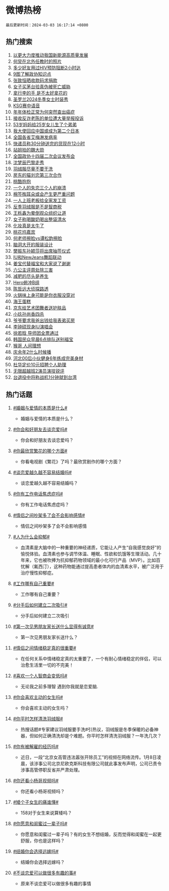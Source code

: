 # 微博热榜

`最后更新时间：2024-03-03 16:17:14 +0800`

## 热门搜索

1. [以更大力度推动我国新能源高质量发展](https://m.weibo.cn/search?containerid=100103type%3D1%26t%3D10%26q%3D%23%E4%BB%A5%E6%9B%B4%E5%A4%A7%E5%8A%9B%E5%BA%A6%E6%8E%A8%E5%8A%A8%E6%88%91%E5%9B%BD%E6%96%B0%E8%83%BD%E6%BA%90%E9%AB%98%E8%B4%A8%E9%87%8F%E5%8F%91%E5%B1%95%23&stream_entry_id=51&isnewpage=1&extparam=seat%3D1%26pos%3D0%26c_type%3D51%26filter_type%3Drealtimehot%26cate%3D10103%26q%3D%2523%25E4%25BB%25A5%25E6%259B%25B4%25E5%25A4%25A7%25E5%258A%259B%25E5%25BA%25A6%25E6%258E%25A8%25E5%258A%25A8%25E6%2588%2591%25E5%259B%25BD%25E6%2596%25B0%25E8%2583%25BD%25E6%25BA%2590%25E9%25AB%2598%25E8%25B4%25A8%25E9%2587%258F%25E5%258F%2591%25E5%25B1%2595%2523%26dgr%3D0%26stream_entry_id%3D51%26display_time%3D1709453833%26pre_seqid%3D1709453833412015654115)
1. [何炅在北外任教时的照片](https://m.weibo.cn/search?containerid=100103type%3D1%26t%3D10%26q%3D%23%E4%BD%95%E7%82%85%E5%9C%A8%E5%8C%97%E5%A4%96%E4%BB%BB%E6%95%99%E6%97%B6%E7%9A%84%E7%85%A7%E7%89%87%23&stream_entry_id=31&isnewpage=1&extparam=seat%3D1%26flag%3D2%26c_type%3D31%26pos%3D0%26band_rank%3D1%26cate%3D5001%26q%3D%2523%25E4%25BD%2595%25E7%2582%2585%25E5%259C%25A8%25E5%258C%2597%25E5%25A4%2596%25E4%25BB%25BB%25E6%2595%2599%25E6%2597%25B6%25E7%259A%2584%25E7%2585%25A7%25E7%2589%2587%2523%26dgr%3D0%26stream_entry_id%3D31%26filter_type%3Drealtimehot%26lcate%3D5001%26realpos%3D1%26display_time%3D1709453833%26pre_seqid%3D1709453833412015654115)
1. [多少好友用过HIV预防阻断2小时达](https://m.weibo.cn/search?containerid=100103type%3D1%26t%3D10%26q%3D%23%E5%A4%9A%E5%B0%91%E5%A5%BD%E5%8F%8B%E7%94%A8%E8%BF%87HIV%E9%A2%84%E9%98%B2%E9%98%BB%E6%96%AD2%E5%B0%8F%E6%97%B6%E8%BE%BE%23&stream_entry_id=31&isnewpage=1&extparam=seat%3D1%26flag%3D1%26c_type%3D31%26pos%3D1%26band_rank%3D2%26cate%3D5001%26q%3D%2523%25E5%25A4%259A%25E5%25B0%2591%25E5%25A5%25BD%25E5%258F%258B%25E7%2594%25A8%25E8%25BF%2587HIV%25E9%25A2%2584%25E9%2598%25B2%25E9%2598%25BB%25E6%2596%25AD2%25E5%25B0%258F%25E6%2597%25B6%25E8%25BE%25BE%2523%26dgr%3D0%26stream_entry_id%3D31%26filter_type%3Drealtimehot%26lcate%3D5001%26realpos%3D2%26display_time%3D1709453833%26pre_seqid%3D1709453833412015654115)
1. [9图了解政协知识点](https://m.weibo.cn/search?containerid=100103type%3D1%26t%3D10%26q%3D%239%E5%9B%BE%E4%BA%86%E8%A7%A3%E6%94%BF%E5%8D%8F%E7%9F%A5%E8%AF%86%E7%82%B9%23&stream_entry_id=31&isnewpage=1&extparam=seat%3D1%26flag%3D0%26c_type%3D31%26pos%3D2%26band_rank%3D3%26cate%3D5001%26q%3D%25239%25E5%259B%25BE%25E4%25BA%2586%25E8%25A7%25A3%25E6%2594%25BF%25E5%258D%258F%25E7%259F%25A5%25E8%25AF%2586%25E7%2582%25B9%2523%26dgr%3D0%26stream_entry_id%3D31%26filter_type%3Drealtimehot%26lcate%3D5001%26realpos%3D3%26display_time%3D1709453833%26pre_seqid%3D1709453833412015654115)
1. [张致恒晒收款码求捐款](https://m.weibo.cn/search?containerid=100103type%3D1%26t%3D10%26q%3D%E5%BC%A0%E8%87%B4%E6%81%92%E6%99%92%E6%94%B6%E6%AC%BE%E7%A0%81%E6%B1%82%E6%8D%90%E6%AC%BE&stream_entry_id=31&isnewpage=1&extparam=seat%3D1%26flag%3D1%26c_type%3D31%26pos%3D3%26band_rank%3D4%26cate%3D5001%26q%3D%25E5%25BC%25A0%25E8%2587%25B4%25E6%2581%2592%25E6%2599%2592%25E6%2594%25B6%25E6%25AC%25BE%25E7%25A0%2581%25E6%25B1%2582%25E6%258D%2590%25E6%25AC%25BE%26dgr%3D0%26stream_entry_id%3D31%26filter_type%3Drealtimehot%26lcate%3D5001%26realpos%3D4%26display_time%3D1709453833%26pre_seqid%3D1709453833412015654115)
1. [女子买茅台验真伪被死亡威胁](https://m.weibo.cn/search?containerid=100103type%3D1%26t%3D10%26q%3D%23%E5%A5%B3%E5%AD%90%E4%B9%B0%E8%8C%85%E5%8F%B0%E9%AA%8C%E7%9C%9F%E4%BC%AA%E8%A2%AB%E6%AD%BB%E4%BA%A1%E5%A8%81%E8%83%81%23&stream_entry_id=31&isnewpage=1&extparam=seat%3D1%26flag%3D1%26c_type%3D31%26pos%3D4%26band_rank%3D5%26cate%3D5001%26q%3D%2523%25E5%25A5%25B3%25E5%25AD%2590%25E4%25B9%25B0%25E8%258C%2585%25E5%258F%25B0%25E9%25AA%258C%25E7%259C%259F%25E4%25BC%25AA%25E8%25A2%25AB%25E6%25AD%25BB%25E4%25BA%25A1%25E5%25A8%2581%25E8%2583%2581%2523%26dgr%3D0%26stream_entry_id%3D31%26filter_type%3Drealtimehot%26lcate%3D5001%26realpos%3D5%26display_time%3D1709453833%26pre_seqid%3D1709453833412015654115)
1. [拿行李的手 是不太好拿花的](https://m.weibo.cn/search?containerid=100103type%3D1%26t%3D10%26q%3D%E6%8B%BF%E8%A1%8C%E6%9D%8E%E7%9A%84%E6%89%8B+%E6%98%AF%E4%B8%8D%E5%A4%AA%E5%A5%BD%E6%8B%BF%E8%8A%B1%E7%9A%84&stream_entry_id=31&isnewpage=1&extparam=seat%3D1%26flag%3D2%26c_type%3D31%26pos%3D5%26band_rank%3D6%26cate%3D5001%26q%3D%25E6%258B%25BF%25E8%25A1%258C%25E6%259D%258E%25E7%259A%2584%25E6%2589%258B%2520%25E6%2598%25AF%25E4%25B8%258D%25E5%25A4%25AA%25E5%25A5%25BD%25E6%258B%25BF%25E8%258A%25B1%25E7%259A%2584%26dgr%3D0%26stream_entry_id%3D31%26filter_type%3Drealtimehot%26lcate%3D5001%26realpos%3D6%26display_time%3D1709453833%26pre_seqid%3D1709453833412015654115)
1. [圣罗兰2024冬季女士时装秀](https://m.weibo.cn/search?containerid=100103type%3D1%26t%3D10%26q%3D%23%E5%9C%A3%E7%BD%97%E5%85%B02024%E5%86%AC%E5%AD%A3%E5%A5%B3%E5%A3%AB%E6%97%B6%E8%A3%85%E7%A7%80%23&stream_entry_id=31&isnewpage=1&extparam=seat%3D1%26pos%3D6%26c_type%3D31%26filter_type%3Drealtimehot%26cate%3D5001%26q%3D%2523%25E5%259C%25A3%25E7%25BD%2597%25E5%2585%25B02024%25E5%2586%25AC%25E5%25AD%25A3%25E5%25A5%25B3%25E5%25A3%25AB%25E6%2597%25B6%25E8%25A3%2585%25E7%25A7%2580%2523%26topic_ad%3D1%26stream_entry_id%3D31%26adid%3D225677%26dgr%3D0%26lcate%3D5001%26is_ad_pos%3D1%26band_rank%3D7%26display_time%3D1709453833%26pre_seqid%3D1709453833412015654115)
1. [KSG赛中语音](https://m.weibo.cn/search?containerid=100103type%3D1%26t%3D10%26q%3DKSG%E8%B5%9B%E4%B8%AD%E8%AF%AD%E9%9F%B3&stream_entry_id=31&isnewpage=1&extparam=seat%3D1%26flag%3D1%26c_type%3D31%26pos%3D7%26band_rank%3D7%26cate%3D5001%26q%3DKSG%25E8%25B5%259B%25E4%25B8%25AD%25E8%25AF%25AD%25E9%259F%25B3%26dgr%3D0%26stream_entry_id%3D31%26filter_type%3Drealtimehot%26lcate%3D5001%26realpos%3D7%26display_time%3D1709453833%26pre_seqid%3D1709453833412015654115)
1. [年年体检正常为何突然查出癌症](https://m.weibo.cn/search?containerid=100103type%3D1%26t%3D10%26q%3D%23%E5%B9%B4%E5%B9%B4%E4%BD%93%E6%A3%80%E6%AD%A3%E5%B8%B8%E4%B8%BA%E4%BD%95%E7%AA%81%E7%84%B6%E6%9F%A5%E5%87%BA%E7%99%8C%E7%97%87%23&stream_entry_id=31&isnewpage=1&extparam=seat%3D1%26flag%3D0%26c_type%3D31%26pos%3D8%26band_rank%3D8%26cate%3D5001%26q%3D%2523%25E5%25B9%25B4%25E5%25B9%25B4%25E4%25BD%2593%25E6%25A3%2580%25E6%25AD%25A3%25E5%25B8%25B8%25E4%25B8%25BA%25E4%25BD%2595%25E7%25AA%2581%25E7%2584%25B6%25E6%259F%25A5%25E5%2587%25BA%25E7%2599%258C%25E7%2597%2587%2523%26dgr%3D0%26stream_entry_id%3D31%26filter_type%3Drealtimehot%26lcate%3D5001%26realpos%3D8%26display_time%3D1709453833%26pre_seqid%3D1709453833412015654115)
1. [接收反诈老陈的单位遭大量举报投诉](https://m.weibo.cn/search?containerid=100103type%3D1%26t%3D10%26q%3D%23%E6%8E%A5%E6%94%B6%E5%8F%8D%E8%AF%88%E8%80%81%E9%99%88%E7%9A%84%E5%8D%95%E4%BD%8D%E9%81%AD%E5%A4%A7%E9%87%8F%E4%B8%BE%E6%8A%A5%E6%8A%95%E8%AF%89%23&stream_entry_id=31&isnewpage=1&extparam=seat%3D1%26flag%3D2%26c_type%3D31%26pos%3D9%26band_rank%3D9%26cate%3D5001%26q%3D%2523%25E6%258E%25A5%25E6%2594%25B6%25E5%258F%258D%25E8%25AF%2588%25E8%2580%2581%25E9%2599%2588%25E7%259A%2584%25E5%258D%2595%25E4%25BD%258D%25E9%2581%25AD%25E5%25A4%25A7%25E9%2587%258F%25E4%25B8%25BE%25E6%258A%25A5%25E6%258A%2595%25E8%25AF%2589%2523%26dgr%3D0%26stream_entry_id%3D31%26filter_type%3Drealtimehot%26lcate%3D5001%26realpos%3D9%26display_time%3D1709453833%26pre_seqid%3D1709453833412015654115)
1. [53岁妈妈给25岁女儿生了个弟弟](https://m.weibo.cn/search?containerid=100103type%3D1%26t%3D10%26q%3D%2353%E5%B2%81%E5%A6%88%E5%A6%88%E7%BB%9925%E5%B2%81%E5%A5%B3%E5%84%BF%E7%94%9F%E4%BA%86%E4%B8%AA%E5%BC%9F%E5%BC%9F%23&stream_entry_id=31&isnewpage=1&extparam=seat%3D1%26flag%3D0%26c_type%3D31%26pos%3D10%26band_rank%3D10%26cate%3D5001%26q%3D%252353%25E5%25B2%2581%25E5%25A6%2588%25E5%25A6%2588%25E7%25BB%259925%25E5%25B2%2581%25E5%25A5%25B3%25E5%2584%25BF%25E7%2594%259F%25E4%25BA%2586%25E4%25B8%25AA%25E5%25BC%259F%25E5%25BC%259F%2523%26dgr%3D0%26stream_entry_id%3D31%26filter_type%3Drealtimehot%26lcate%3D5001%26realpos%3D10%26display_time%3D1709453833%26pre_seqid%3D1709453833412015654115)
1. [我大使回应中国或成为第二个日本](https://m.weibo.cn/search?containerid=100103type%3D1%26t%3D10%26q%3D%23%E6%88%91%E5%A4%A7%E4%BD%BF%E5%9B%9E%E5%BA%94%E4%B8%AD%E5%9B%BD%E6%88%96%E6%88%90%E4%B8%BA%E7%AC%AC%E4%BA%8C%E4%B8%AA%E6%97%A5%E6%9C%AC%23&stream_entry_id=31&isnewpage=1&extparam=seat%3D1%26flag%3D2%26c_type%3D31%26pos%3D11%26band_rank%3D11%26cate%3D5001%26q%3D%2523%25E6%2588%2591%25E5%25A4%25A7%25E4%25BD%25BF%25E5%259B%259E%25E5%25BA%2594%25E4%25B8%25AD%25E5%259B%25BD%25E6%2588%2596%25E6%2588%2590%25E4%25B8%25BA%25E7%25AC%25AC%25E4%25BA%258C%25E4%25B8%25AA%25E6%2597%25A5%25E6%259C%25AC%2523%26dgr%3D0%26stream_entry_id%3D31%26filter_type%3Drealtimehot%26lcate%3D5001%26realpos%3D11%26display_time%3D1709453833%26pre_seqid%3D1709453833412015654115)
1. [全国各省艾梅淋发病率](https://m.weibo.cn/search?containerid=100103type%3D1%26t%3D10%26q%3D%E5%85%A8%E5%9B%BD%E5%90%84%E7%9C%81%E8%89%BE%E6%A2%85%E6%B7%8B%E5%8F%91%E7%97%85%E7%8E%87&stream_entry_id=31&isnewpage=1&extparam=seat%3D1%26flag%3D1%26c_type%3D31%26pos%3D12%26band_rank%3D12%26cate%3D5001%26q%3D%25E5%2585%25A8%25E5%259B%25BD%25E5%2590%2584%25E7%259C%2581%25E8%2589%25BE%25E6%25A2%2585%25E6%25B7%258B%25E5%258F%2591%25E7%2597%2585%25E7%258E%2587%26dgr%3D0%26stream_entry_id%3D31%26filter_type%3Drealtimehot%26lcate%3D5001%26realpos%3D12%26display_time%3D1709453833%26pre_seqid%3D1709453833412015654115)
1. [快递员称30分钟送完的货现在12小时](https://m.weibo.cn/search?containerid=100103type%3D1%26t%3D10%26q%3D%23%E5%BF%AB%E9%80%92%E5%91%98%E7%A7%B030%E5%88%86%E9%92%9F%E9%80%81%E5%AE%8C%E7%9A%84%E8%B4%A7%E7%8E%B0%E5%9C%A812%E5%B0%8F%E6%97%B6%23&stream_entry_id=31&isnewpage=1&extparam=seat%3D1%26flag%3D2%26c_type%3D31%26pos%3D13%26band_rank%3D13%26cate%3D5001%26q%3D%2523%25E5%25BF%25AB%25E9%2580%2592%25E5%2591%2598%25E7%25A7%25B030%25E5%2588%2586%25E9%2592%259F%25E9%2580%2581%25E5%25AE%258C%25E7%259A%2584%25E8%25B4%25A7%25E7%258E%25B0%25E5%259C%25A812%25E5%25B0%258F%25E6%2597%25B6%2523%26dgr%3D0%26stream_entry_id%3D31%26filter_type%3Drealtimehot%26lcate%3D5001%26realpos%3D13%26display_time%3D1709453833%26pre_seqid%3D1709453833412015654115)
1. [站姐拍的魏大勋](https://m.weibo.cn/search?containerid=100103type%3D1%26t%3D10%26q%3D%23%E7%AB%99%E5%A7%90%E6%8B%8D%E7%9A%84%E9%AD%8F%E5%A4%A7%E5%8B%8B%23&stream_entry_id=31&isnewpage=1&extparam=seat%3D1%26flag%3D0%26c_type%3D31%26pos%3D14%26band_rank%3D14%26cate%3D5001%26q%3D%2523%25E7%25AB%2599%25E5%25A7%2590%25E6%258B%258D%25E7%259A%2584%25E9%25AD%258F%25E5%25A4%25A7%25E5%258B%258B%2523%26dgr%3D0%26stream_entry_id%3D31%26filter_type%3Drealtimehot%26lcate%3D5001%26realpos%3D14%26display_time%3D1709453833%26pre_seqid%3D1709453833412015654115)
1. [全国政协十四届二次会议发布会](https://m.weibo.cn/search?containerid=100103type%3D1%26t%3D10%26q%3D%23%E5%85%A8%E5%9B%BD%E6%94%BF%E5%8D%8F%E5%8D%81%E5%9B%9B%E5%B1%8A%E4%BA%8C%E6%AC%A1%E4%BC%9A%E8%AE%AE%E5%8F%91%E5%B8%83%E4%BC%9A%23&stream_entry_id=31&isnewpage=1&extparam=seat%3D1%26flag%3D1%26c_type%3D31%26pos%3D15%26band_rank%3D15%26cate%3D5001%26q%3D%2523%25E5%2585%25A8%25E5%259B%25BD%25E6%2594%25BF%25E5%258D%258F%25E5%258D%2581%25E5%259B%259B%25E5%25B1%258A%25E4%25BA%258C%25E6%25AC%25A1%25E4%25BC%259A%25E8%25AE%25AE%25E5%258F%2591%25E5%25B8%2583%25E4%25BC%259A%2523%26dgr%3D0%26stream_entry_id%3D31%26filter_type%3Drealtimehot%26lcate%3D5001%26realpos%3D15%26display_time%3D1709453833%26pre_seqid%3D1709453833412015654115)
1. [沈梦辰巴黎走秀](https://m.weibo.cn/search?containerid=100103type%3D1%26t%3D10%26q%3D%E6%B2%88%E6%A2%A6%E8%BE%B0%E5%B7%B4%E9%BB%8E%E8%B5%B0%E7%A7%80&stream_entry_id=31&isnewpage=1&extparam=seat%3D1%26flag%3D1%26c_type%3D31%26pos%3D16%26band_rank%3D16%26cate%3D5001%26q%3D%25E6%25B2%2588%25E6%25A2%25A6%25E8%25BE%25B0%25E5%25B7%25B4%25E9%25BB%258E%25E8%25B5%25B0%25E7%25A7%2580%26dgr%3D0%26stream_entry_id%3D31%26filter_type%3Drealtimehot%26lcate%3D5001%26realpos%3D16%26display_time%3D1709453833%26pre_seqid%3D1709453833412015654115)
1. [羽绒服尽量不要干洗](https://m.weibo.cn/search?containerid=100103type%3D1%26t%3D10%26q%3D%23%E7%BE%BD%E7%BB%92%E6%9C%8D%E5%B0%BD%E9%87%8F%E4%B8%8D%E8%A6%81%E5%B9%B2%E6%B4%97%23&stream_entry_id=31&isnewpage=1&extparam=seat%3D1%26flag%3D0%26c_type%3D31%26pos%3D17%26band_rank%3D17%26cate%3D5001%26q%3D%2523%25E7%25BE%25BD%25E7%25BB%2592%25E6%259C%258D%25E5%25B0%25BD%25E9%2587%258F%25E4%25B8%258D%25E8%25A6%2581%25E5%25B9%25B2%25E6%25B4%2597%2523%26dgr%3D0%26stream_entry_id%3D31%26filter_type%3Drealtimehot%26lcate%3D5001%26realpos%3D17%26display_time%3D1709453833%26pre_seqid%3D1709453833412015654115)
1. [房东的猫刘恋第三次合作](https://m.weibo.cn/search?containerid=100103type%3D1%26t%3D10%26q%3D%23%E6%88%BF%E4%B8%9C%E7%9A%84%E7%8C%AB%E5%88%98%E6%81%8B%E7%AC%AC%E4%B8%89%E6%AC%A1%E5%90%88%E4%BD%9C%23&stream_entry_id=31&isnewpage=1&extparam=seat%3D1%26flag%3D0%26c_type%3D31%26pos%3D18%26band_rank%3D18%26cate%3D5001%26q%3D%2523%25E6%2588%25BF%25E4%25B8%259C%25E7%259A%2584%25E7%258C%25AB%25E5%2588%2598%25E6%2581%258B%25E7%25AC%25AC%25E4%25B8%2589%25E6%25AC%25A1%25E5%2590%2588%25E4%25BD%259C%2523%26dgr%3D0%26stream_entry_id%3D31%26filter_type%3Drealtimehot%26lcate%3D5001%26realpos%3D18%26display_time%3D1709453833%26pre_seqid%3D1709453833412015654115)
1. [桃酷抱抱](https://m.weibo.cn/search?containerid=100103type%3D1%26t%3D10%26q%3D%E6%A1%83%E9%85%B7%E6%8A%B1%E6%8A%B1&stream_entry_id=31&isnewpage=1&extparam=seat%3D1%26flag%3D1%26c_type%3D31%26pos%3D19%26band_rank%3D19%26cate%3D5001%26q%3D%25E6%25A1%2583%25E9%2585%25B7%25E6%258A%25B1%25E6%258A%25B1%26dgr%3D0%26stream_entry_id%3D31%26filter_type%3Drealtimehot%26lcate%3D5001%26realpos%3D19%26display_time%3D1709453833%26pre_seqid%3D1709453833412015654115)
1. [一个人的失恋三个人的崩溃](https://m.weibo.cn/search?containerid=100103type%3D1%26t%3D10%26q%3D%E4%B8%80%E4%B8%AA%E4%BA%BA%E7%9A%84%E5%A4%B1%E6%81%8B%E4%B8%89%E4%B8%AA%E4%BA%BA%E7%9A%84%E5%B4%A9%E6%BA%83&stream_entry_id=31&isnewpage=1&extparam=seat%3D1%26flag%3D1%26c_type%3D31%26pos%3D20%26band_rank%3D20%26cate%3D5001%26q%3D%25E4%25B8%2580%25E4%25B8%25AA%25E4%25BA%25BA%25E7%259A%2584%25E5%25A4%25B1%25E6%2581%258B%25E4%25B8%2589%25E4%25B8%25AA%25E4%25BA%25BA%25E7%259A%2584%25E5%25B4%25A9%25E6%25BA%2583%26dgr%3D0%26stream_entry_id%3D31%26filter_type%3Drealtimehot%26lcate%3D5001%26realpos%3D20%26display_time%3D1709453833%26pre_seqid%3D1709453833412015654115)
1. [棉签掏耳朵或会产生更严重问题](https://m.weibo.cn/search?containerid=100103type%3D1%26t%3D10%26q%3D%23%E6%A3%89%E7%AD%BE%E6%8E%8F%E8%80%B3%E6%9C%B5%E6%88%96%E4%BC%9A%E4%BA%A7%E7%94%9F%E6%9B%B4%E4%B8%A5%E9%87%8D%E9%97%AE%E9%A2%98%23&stream_entry_id=31&isnewpage=1&extparam=seat%3D1%26flag%3D1%26c_type%3D31%26pos%3D21%26band_rank%3D21%26cate%3D5001%26q%3D%2523%25E6%25A3%2589%25E7%25AD%25BE%25E6%258E%258F%25E8%2580%25B3%25E6%259C%25B5%25E6%2588%2596%25E4%25BC%259A%25E4%25BA%25A7%25E7%2594%259F%25E6%259B%25B4%25E4%25B8%25A5%25E9%2587%258D%25E9%2597%25AE%25E9%25A2%2598%2523%26dgr%3D0%26stream_entry_id%3D31%26filter_type%3Drealtimehot%26lcate%3D5001%26realpos%3D21%26display_time%3D1709453833%26pre_seqid%3D1709453833412015654115)
1. [一人上班老板给全家发工资](https://m.weibo.cn/search?containerid=100103type%3D1%26t%3D10%26q%3D%23%E4%B8%80%E4%BA%BA%E4%B8%8A%E7%8F%AD%E8%80%81%E6%9D%BF%E7%BB%99%E5%85%A8%E5%AE%B6%E5%8F%91%E5%B7%A5%E8%B5%84%23&stream_entry_id=31&isnewpage=1&extparam=seat%3D1%26flag%3D1%26c_type%3D31%26pos%3D22%26band_rank%3D22%26cate%3D5001%26q%3D%2523%25E4%25B8%2580%25E4%25BA%25BA%25E4%25B8%258A%25E7%258F%25AD%25E8%2580%2581%25E6%259D%25BF%25E7%25BB%2599%25E5%2585%25A8%25E5%25AE%25B6%25E5%258F%2591%25E5%25B7%25A5%25E8%25B5%2584%2523%26dgr%3D0%26stream_entry_id%3D31%26filter_type%3Drealtimehot%26lcate%3D5001%26realpos%3D22%26display_time%3D1709453833%26pre_seqid%3D1709453833412015654115)
1. [反季羽绒服是不是智商税](https://m.weibo.cn/search?containerid=100103type%3D1%26t%3D10%26q%3D%23%E5%8F%8D%E5%AD%A3%E7%BE%BD%E7%BB%92%E6%9C%8D%E6%98%AF%E4%B8%8D%E6%98%AF%E6%99%BA%E5%95%86%E7%A8%8E%23&stream_entry_id=31&isnewpage=1&extparam=seat%3D1%26flag%3D1%26c_type%3D31%26pos%3D23%26band_rank%3D23%26cate%3D5001%26q%3D%2523%25E5%258F%258D%25E5%25AD%25A3%25E7%25BE%25BD%25E7%25BB%2592%25E6%259C%258D%25E6%2598%25AF%25E4%25B8%258D%25E6%2598%25AF%25E6%2599%25BA%25E5%2595%2586%25E7%25A8%258E%2523%26dgr%3D0%26stream_entry_id%3D31%26filter_type%3Drealtimehot%26lcate%3D5001%26realpos%3D23%26display_time%3D1709453833%26pre_seqid%3D1709453833412015654115)
1. [王栎鑫为晕倒观众组织让道](https://m.weibo.cn/search?containerid=100103type%3D1%26t%3D10%26q%3D%23%E7%8E%8B%E6%A0%8E%E9%91%AB%E4%B8%BA%E6%99%95%E5%80%92%E8%A7%82%E4%BC%97%E7%BB%84%E7%BB%87%E8%AE%A9%E9%81%93%23&stream_entry_id=31&isnewpage=1&extparam=seat%3D1%26flag%3D1%26c_type%3D31%26pos%3D24%26band_rank%3D24%26cate%3D5001%26q%3D%2523%25E7%258E%258B%25E6%25A0%258E%25E9%2591%25AB%25E4%25B8%25BA%25E6%2599%2595%25E5%2580%2592%25E8%25A7%2582%25E4%25BC%2597%25E7%25BB%2584%25E7%25BB%2587%25E8%25AE%25A9%25E9%2581%2593%2523%26dgr%3D0%26stream_entry_id%3D31%26filter_type%3Drealtimehot%26lcate%3D5001%26realpos%3D24%26display_time%3D1709453833%26pre_seqid%3D1709453833412015654115)
1. [女子称喝酸奶喝出整袋清水](https://m.weibo.cn/search?containerid=100103type%3D1%26t%3D10%26q%3D%23%E5%A5%B3%E5%AD%90%E7%A7%B0%E5%96%9D%E9%85%B8%E5%A5%B6%E5%96%9D%E5%87%BA%E6%95%B4%E8%A2%8B%E6%B8%85%E6%B0%B4%23&stream_entry_id=31&isnewpage=1&extparam=seat%3D1%26flag%3D1%26c_type%3D31%26pos%3D25%26band_rank%3D25%26cate%3D5001%26q%3D%2523%25E5%25A5%25B3%25E5%25AD%2590%25E7%25A7%25B0%25E5%2596%259D%25E9%2585%25B8%25E5%25A5%25B6%25E5%2596%259D%25E5%2587%25BA%25E6%2595%25B4%25E8%25A2%258B%25E6%25B8%2585%25E6%25B0%25B4%2523%26dgr%3D0%26stream_entry_id%3D31%26filter_type%3Drealtimehot%26lcate%3D5001%26realpos%3D25%26display_time%3D1709453833%26pre_seqid%3D1709453833412015654115)
1. [化妆真是太牛了](https://m.weibo.cn/search?containerid=100103type%3D1%26t%3D10%26q%3D%23%E5%8C%96%E5%A6%86%E7%9C%9F%E6%98%AF%E5%A4%AA%E7%89%9B%E4%BA%86%23&stream_entry_id=31&isnewpage=1&extparam=seat%3D1%26flag%3D1%26c_type%3D31%26pos%3D26%26band_rank%3D26%26cate%3D5001%26q%3D%2523%25E5%258C%2596%25E5%25A6%2586%25E7%259C%259F%25E6%2598%25AF%25E5%25A4%25AA%25E7%2589%259B%25E4%25BA%2586%2523%26dgr%3D0%26stream_entry_id%3D31%26filter_type%3Drealtimehot%26lcate%3D5001%26realpos%3D26%26display_time%3D1709453833%26pre_seqid%3D1709453833412015654115)
1. [桃花坞嘉宾](https://m.weibo.cn/search?containerid=100103type%3D1%26t%3D10%26q%3D%E6%A1%83%E8%8A%B1%E5%9D%9E%E5%98%89%E5%AE%BE&stream_entry_id=31&isnewpage=1&extparam=seat%3D1%26flag%3D0%26c_type%3D31%26pos%3D27%26band_rank%3D27%26cate%3D5001%26q%3D%25E6%25A1%2583%25E8%258A%25B1%25E5%259D%259E%25E5%2598%2589%25E5%25AE%25BE%26dgr%3D0%26stream_entry_id%3D31%26filter_type%3Drealtimehot%26lcate%3D5001%26realpos%3D27%26display_time%3D1709453833%26pre_seqid%3D1709453833412015654115)
1. [何老师擦脸vs谭松韵擦脸](https://m.weibo.cn/search?containerid=100103type%3D1%26t%3D10%26q%3D%23%E4%BD%95%E8%80%81%E5%B8%88%E6%93%A6%E8%84%B8vs%E8%B0%AD%E6%9D%BE%E9%9F%B5%E6%93%A6%E8%84%B8%23&stream_entry_id=31&isnewpage=1&extparam=seat%3D1%26flag%3D0%26c_type%3D31%26pos%3D28%26band_rank%3D28%26cate%3D5001%26q%3D%2523%25E4%25BD%2595%25E8%2580%2581%25E5%25B8%2588%25E6%2593%25A6%25E8%2584%25B8vs%25E8%25B0%25AD%25E6%259D%25BE%25E9%259F%25B5%25E6%2593%25A6%25E8%2584%25B8%2523%26dgr%3D0%26stream_entry_id%3D31%26filter_type%3Drealtimehot%26lcate%3D5001%26realpos%3D28%26display_time%3D1709453833%26pre_seqid%3D1709453833412015654115)
1. [脑洞大开的服装设计](https://m.weibo.cn/search?containerid=100103type%3D1%26t%3D10%26q%3D%23%E8%84%91%E6%B4%9E%E5%A4%A7%E5%BC%80%E7%9A%84%E6%9C%8D%E8%A3%85%E8%AE%BE%E8%AE%A1%23&stream_entry_id=31&isnewpage=1&extparam=seat%3D1%26flag%3D0%26c_type%3D31%26filter_type%3Drealtimehot%26cate%3D5001%26q%3D%2523%25E8%2584%2591%25E6%25B4%259E%25E5%25A4%25A7%25E5%25BC%2580%25E7%259A%2584%25E6%259C%258D%25E8%25A3%2585%25E8%25AE%25BE%25E8%25AE%25A1%2523%26dgr%3D0%26stream_entry_id%3D31%26adid%3D225657%26lcate%3D5001%26band_rank%3D29%26pos%3D29%26realpos%3D29%26display_time%3D1709453833%26pre_seqid%3D1709453833412015654115)
1. [樊振东孙颖莎将出席抽签仪式](https://m.weibo.cn/search?containerid=100103type%3D1%26t%3D10%26q%3D%23%E6%A8%8A%E6%8C%AF%E4%B8%9C%E5%AD%99%E9%A2%96%E8%8E%8E%E5%B0%86%E5%87%BA%E5%B8%AD%E6%8A%BD%E7%AD%BE%E4%BB%AA%E5%BC%8F%23&stream_entry_id=31&isnewpage=1&extparam=seat%3D1%26flag%3D1%26c_type%3D31%26pos%3D30%26band_rank%3D30%26cate%3D5001%26q%3D%2523%25E6%25A8%258A%25E6%258C%25AF%25E4%25B8%259C%25E5%25AD%2599%25E9%25A2%2596%25E8%258E%258E%25E5%25B0%2586%25E5%2587%25BA%25E5%25B8%25AD%25E6%258A%25BD%25E7%25AD%25BE%25E4%25BB%25AA%25E5%25BC%258F%2523%26dgr%3D0%26stream_entry_id%3D31%26filter_type%3Drealtimehot%26lcate%3D5001%26realpos%3D30%26display_time%3D1709453833%26pre_seqid%3D1709453833412015654115)
1. [IU和NewJeans舞蹈联动](https://m.weibo.cn/search?containerid=100103type%3D1%26t%3D10%26q%3D%23IU%E5%92%8CNewJeans%E8%88%9E%E8%B9%88%E8%81%94%E5%8A%A8%23&stream_entry_id=31&isnewpage=1&extparam=seat%3D1%26flag%3D1%26c_type%3D31%26pos%3D31%26band_rank%3D31%26cate%3D5001%26q%3D%2523IU%25E5%2592%258CNewJeans%25E8%2588%259E%25E8%25B9%2588%25E8%2581%2594%25E5%258A%25A8%2523%26dgr%3D0%26stream_entry_id%3D31%26filter_type%3Drealtimehot%26lcate%3D5001%26realpos%3D31%26display_time%3D1709453833%26pre_seqid%3D1709453833412015654115)
1. [姜宝代替福宝和大家说了谢谢](https://m.weibo.cn/search?containerid=100103type%3D1%26t%3D10%26q%3D%E5%A7%9C%E5%AE%9D%E4%BB%A3%E6%9B%BF%E7%A6%8F%E5%AE%9D%E5%92%8C%E5%A4%A7%E5%AE%B6%E8%AF%B4%E4%BA%86%E8%B0%A2%E8%B0%A2&stream_entry_id=31&isnewpage=1&extparam=seat%3D1%26flag%3D1%26c_type%3D31%26pos%3D32%26band_rank%3D32%26cate%3D5001%26q%3D%25E5%25A7%259C%25E5%25AE%259D%25E4%25BB%25A3%25E6%259B%25BF%25E7%25A6%258F%25E5%25AE%259D%25E5%2592%258C%25E5%25A4%25A7%25E5%25AE%25B6%25E8%25AF%25B4%25E4%25BA%2586%25E8%25B0%25A2%25E8%25B0%25A2%26dgr%3D0%26stream_entry_id%3D31%26filter_type%3Drealtimehot%26lcate%3D5001%26realpos%3D32%26display_time%3D1709453833%26pre_seqid%3D1709453833412015654115)
1. [六公主评周处除三害](https://m.weibo.cn/search?containerid=100103type%3D1%26t%3D10%26q%3D%23%E5%85%AD%E5%85%AC%E4%B8%BB%E8%AF%84%E5%91%A8%E5%A4%84%E9%99%A4%E4%B8%89%E5%AE%B3%23&stream_entry_id=31&isnewpage=1&extparam=seat%3D1%26flag%3D0%26c_type%3D31%26pos%3D33%26band_rank%3D33%26cate%3D5001%26q%3D%2523%25E5%2585%25AD%25E5%2585%25AC%25E4%25B8%25BB%25E8%25AF%2584%25E5%2591%25A8%25E5%25A4%2584%25E9%2599%25A4%25E4%25B8%2589%25E5%25AE%25B3%2523%26dgr%3D0%26stream_entry_id%3D31%26filter_type%3Drealtimehot%26lcate%3D5001%26realpos%3D33%26display_time%3D1709453833%26pre_seqid%3D1709453833412015654115)
1. [减肥的尽头是养生](https://m.weibo.cn/search?containerid=100103type%3D1%26t%3D10%26q%3D%E5%87%8F%E8%82%A5%E7%9A%84%E5%B0%BD%E5%A4%B4%E6%98%AF%E5%85%BB%E7%94%9F&stream_entry_id=31&isnewpage=1&extparam=seat%3D1%26flag%3D1%26c_type%3D31%26pos%3D34%26band_rank%3D34%26cate%3D5001%26q%3D%25E5%2587%258F%25E8%2582%25A5%25E7%259A%2584%25E5%25B0%25BD%25E5%25A4%25B4%25E6%2598%25AF%25E5%2585%25BB%25E7%2594%259F%26dgr%3D0%26stream_entry_id%3D31%26filter_type%3Drealtimehot%26lcate%3D5001%26realpos%3D34%26display_time%3D1709453833%26pre_seqid%3D1709453833412015654115)
1. [Hero俯冲B组](https://m.weibo.cn/search?containerid=100103type%3D1%26t%3D10%26q%3DHero%E4%BF%AF%E5%86%B2B%E7%BB%84&stream_entry_id=31&isnewpage=1&extparam=seat%3D1%26flag%3D1%26c_type%3D31%26pos%3D35%26band_rank%3D35%26cate%3D5001%26q%3DHero%25E4%25BF%25AF%25E5%2586%25B2B%25E7%25BB%2584%26dgr%3D0%26stream_entry_id%3D31%26filter_type%3Drealtimehot%26lcate%3D5001%26realpos%3D35%26display_time%3D1709453833%26pre_seqid%3D1709453833412015654115)
1. [陈哲远大侦探路透](https://m.weibo.cn/search?containerid=100103type%3D1%26t%3D10%26q%3D%23%E9%99%88%E5%93%B2%E8%BF%9C%E5%A4%A7%E4%BE%A6%E6%8E%A2%E8%B7%AF%E9%80%8F%23&stream_entry_id=31&isnewpage=1&extparam=seat%3D1%26flag%3D0%26c_type%3D31%26pos%3D36%26band_rank%3D36%26cate%3D5001%26q%3D%2523%25E9%2599%2588%25E5%2593%25B2%25E8%25BF%259C%25E5%25A4%25A7%25E4%25BE%25A6%25E6%258E%25A2%25E8%25B7%25AF%25E9%2580%258F%2523%26dgr%3D0%26stream_entry_id%3D31%26filter_type%3Drealtimehot%26lcate%3D5001%26realpos%3D36%26display_time%3D1709453833%26pre_seqid%3D1709453833412015654115)
1. [火锅味上身可能是你衣服没穿对](https://m.weibo.cn/search?containerid=100103type%3D1%26t%3D10%26q%3D%23%E7%81%AB%E9%94%85%E5%91%B3%E4%B8%8A%E8%BA%AB%E5%8F%AF%E8%83%BD%E6%98%AF%E4%BD%A0%E8%A1%A3%E6%9C%8D%E6%B2%A1%E7%A9%BF%E5%AF%B9%23&stream_entry_id=31&isnewpage=1&extparam=seat%3D1%26flag%3D0%26c_type%3D31%26pos%3D37%26band_rank%3D37%26cate%3D5001%26q%3D%2523%25E7%2581%25AB%25E9%2594%2585%25E5%2591%25B3%25E4%25B8%258A%25E8%25BA%25AB%25E5%258F%25AF%25E8%2583%25BD%25E6%2598%25AF%25E4%25BD%25A0%25E8%25A1%25A3%25E6%259C%258D%25E6%25B2%25A1%25E7%25A9%25BF%25E5%25AF%25B9%2523%26dgr%3D0%26stream_entry_id%3D31%26filter_type%3Drealtimehot%26lcate%3D5001%26realpos%3D37%26display_time%3D1709453833%26pre_seqid%3D1709453833412015654115)
1. [海王蛋糕](https://m.weibo.cn/search?containerid=100103type%3D1%26t%3D10%26q%3D%E6%B5%B7%E7%8E%8B%E8%9B%8B%E7%B3%95&stream_entry_id=31&isnewpage=1&extparam=seat%3D1%26flag%3D1%26c_type%3D31%26pos%3D38%26band_rank%3D38%26cate%3D5001%26q%3D%25E6%25B5%25B7%25E7%258E%258B%25E8%259B%258B%25E7%25B3%2595%26dgr%3D0%26stream_entry_id%3D31%26filter_type%3Drealtimehot%26lcate%3D5001%26realpos%3D38%26display_time%3D1709453833%26pre_seqid%3D1709453833412015654115)
1. [京东给艺术团舞者送护肤品](https://m.weibo.cn/search?containerid=100103type%3D1%26t%3D10%26q%3D%23%E4%BA%AC%E4%B8%9C%E7%BB%99%E8%89%BA%E6%9C%AF%E5%9B%A2%E8%88%9E%E8%80%85%E9%80%81%E6%8A%A4%E8%82%A4%E5%93%81%23&stream_entry_id=31&isnewpage=1&extparam=seat%3D1%26flag%3D0%26c_type%3D31%26filter_type%3Drealtimehot%26cate%3D5001%26q%3D%2523%25E4%25BA%25AC%25E4%25B8%259C%25E7%25BB%2599%25E8%2589%25BA%25E6%259C%25AF%25E5%259B%25A2%25E8%2588%259E%25E8%2580%2585%25E9%2580%2581%25E6%258A%25A4%25E8%2582%25A4%25E5%2593%2581%2523%26dgr%3D0%26stream_entry_id%3D31%26adid%3D225687%26lcate%3D5001%26band_rank%3D39%26pos%3D39%26realpos%3D39%26display_time%3D1709453833%26pre_seqid%3D1709453833412015654115)
1. [小玖孙尚香四杀](https://m.weibo.cn/search?containerid=100103type%3D1%26t%3D10%26q%3D%23%E5%B0%8F%E7%8E%96%E5%AD%99%E5%B0%9A%E9%A6%99%E5%9B%9B%E6%9D%80%23&stream_entry_id=31&isnewpage=1&extparam=seat%3D1%26flag%3D1%26c_type%3D31%26pos%3D40%26band_rank%3D40%26cate%3D5001%26q%3D%2523%25E5%25B0%258F%25E7%258E%2596%25E5%25AD%2599%25E5%25B0%259A%25E9%25A6%2599%25E5%259B%259B%25E6%259D%2580%2523%26dgr%3D0%26stream_entry_id%3D31%26filter_type%3Drealtimehot%26lcate%3D5001%26realpos%3D40%26display_time%3D1709453833%26pre_seqid%3D1709453833412015654115)
1. [爷爷要求我爸出钱给我表弟买房](https://m.weibo.cn/search?containerid=100103type%3D1%26t%3D10%26q%3D%23%E7%88%B7%E7%88%B7%E8%A6%81%E6%B1%82%E6%88%91%E7%88%B8%E5%87%BA%E9%92%B1%E7%BB%99%E6%88%91%E8%A1%A8%E5%BC%9F%E4%B9%B0%E6%88%BF%23&stream_entry_id=31&isnewpage=1&extparam=seat%3D1%26flag%3D0%26c_type%3D31%26pos%3D41%26band_rank%3D41%26cate%3D5001%26q%3D%2523%25E7%2588%25B7%25E7%2588%25B7%25E8%25A6%2581%25E6%25B1%2582%25E6%2588%2591%25E7%2588%25B8%25E5%2587%25BA%25E9%2592%25B1%25E7%25BB%2599%25E6%2588%2591%25E8%25A1%25A8%25E5%25BC%259F%25E4%25B9%25B0%25E6%2588%25BF%2523%26dgr%3D0%26stream_entry_id%3D31%26filter_type%3Drealtimehot%26lcate%3D5001%26realpos%3D41%26display_time%3D1709453833%26pre_seqid%3D1709453833412015654115)
1. [李钟硕现身IU演唱会](https://m.weibo.cn/search?containerid=100103type%3D1%26t%3D10%26q%3D%23%E6%9D%8E%E9%92%9F%E7%A1%95%E7%8E%B0%E8%BA%ABIU%E6%BC%94%E5%94%B1%E4%BC%9A%23&stream_entry_id=31&isnewpage=1&extparam=seat%3D1%26flag%3D0%26c_type%3D31%26pos%3D42%26band_rank%3D42%26cate%3D5001%26q%3D%2523%25E6%259D%258E%25E9%2592%259F%25E7%25A1%2595%25E7%258E%25B0%25E8%25BA%25ABIU%25E6%25BC%2594%25E5%2594%25B1%25E4%25BC%259A%2523%26dgr%3D0%26stream_entry_id%3D31%26filter_type%3Drealtimehot%26lcate%3D5001%26realpos%3D42%26display_time%3D1709453833%26pre_seqid%3D1709453833412015654115)
1. [徐若晗 导师团全票通过](https://m.weibo.cn/search?containerid=100103type%3D1%26t%3D10%26q%3D%E5%BE%90%E8%8B%A5%E6%99%97+%E5%AF%BC%E5%B8%88%E5%9B%A2%E5%85%A8%E7%A5%A8%E9%80%9A%E8%BF%87&stream_entry_id=31&isnewpage=1&extparam=seat%3D1%26flag%3D0%26c_type%3D31%26pos%3D43%26band_rank%3D43%26cate%3D5001%26q%3D%25E5%25BE%2590%25E8%258B%25A5%25E6%2599%2597%2520%25E5%25AF%25BC%25E5%25B8%2588%25E5%259B%25A2%25E5%2585%25A8%25E7%25A5%25A8%25E9%2580%259A%25E8%25BF%2587%26dgr%3D0%26stream_entry_id%3D31%26filter_type%3Drealtimehot%26lcate%3D5001%26realpos%3D43%26display_time%3D1709453833%26pre_seqid%3D1709453833412015654115)
1. [韩国民众早晨6点排队送别福宝](https://m.weibo.cn/search?containerid=100103type%3D1%26t%3D10%26q%3D%23%E9%9F%A9%E5%9B%BD%E6%B0%91%E4%BC%97%E6%97%A9%E6%99%A86%E7%82%B9%E6%8E%92%E9%98%9F%E9%80%81%E5%88%AB%E7%A6%8F%E5%AE%9D%23&stream_entry_id=31&isnewpage=1&extparam=seat%3D1%26flag%3D32768%26c_type%3D31%26pos%3D44%26band_rank%3D44%26cate%3D5001%26q%3D%2523%25E9%259F%25A9%25E5%259B%25BD%25E6%25B0%2591%25E4%25BC%2597%25E6%2597%25A9%25E6%2599%25A86%25E7%2582%25B9%25E6%258E%2592%25E9%2598%259F%25E9%2580%2581%25E5%2588%25AB%25E7%25A6%258F%25E5%25AE%259D%2523%26dgr%3D0%26stream_entry_id%3D31%26filter_type%3Drealtimehot%26lcate%3D5001%26realpos%3D44%26display_time%3D1709453833%26pre_seqid%3D1709453833412015654115)
1. [猴哥 人间理想](https://m.weibo.cn/search?containerid=100103type%3D1%26t%3D10%26q%3D%E7%8C%B4%E5%93%A5+%E4%BA%BA%E9%97%B4%E7%90%86%E6%83%B3&stream_entry_id=31&isnewpage=1&extparam=seat%3D1%26flag%3D1%26c_type%3D31%26pos%3D45%26band_rank%3D45%26cate%3D5001%26q%3D%25E7%258C%25B4%25E5%2593%25A5%2520%25E4%25BA%25BA%25E9%2597%25B4%25E7%2590%2586%25E6%2583%25B3%26dgr%3D0%26stream_entry_id%3D31%26filter_type%3Drealtimehot%26lcate%3D5001%26realpos%3D45%26display_time%3D1709453833%26pre_seqid%3D1709453833412015654115)
1. [庆余年2什么时候播](https://m.weibo.cn/search?containerid=100103type%3D1%26t%3D10%26q%3D%E5%BA%86%E4%BD%99%E5%B9%B42%E4%BB%80%E4%B9%88%E6%97%B6%E5%80%99%E6%92%AD&stream_entry_id=31&isnewpage=1&extparam=seat%3D1%26flag%3D0%26c_type%3D31%26pos%3D46%26band_rank%3D46%26cate%3D5001%26q%3D%25E5%25BA%2586%25E4%25BD%2599%25E5%25B9%25B42%25E4%25BB%2580%25E4%25B9%2588%25E6%2597%25B6%25E5%2580%2599%25E6%2592%25AD%26dgr%3D0%26stream_entry_id%3D31%26filter_type%3Drealtimehot%26lcate%3D5001%26realpos%3D46%26display_time%3D1709453833%26pre_seqid%3D1709453833412015654115)
1. [河北00后小伙健身6年练成完美身材](https://m.weibo.cn/search?containerid=100103type%3D1%26t%3D10%26q%3D%23%E6%B2%B3%E5%8C%9700%E5%90%8E%E5%B0%8F%E4%BC%99%E5%81%A5%E8%BA%AB6%E5%B9%B4%E7%BB%83%E6%88%90%E5%AE%8C%E7%BE%8E%E8%BA%AB%E6%9D%90%23&stream_entry_id=31&isnewpage=1&extparam=seat%3D1%26flag%3D32768%26c_type%3D31%26pos%3D47%26band_rank%3D47%26cate%3D5001%26q%3D%2523%25E6%25B2%25B3%25E5%258C%259700%25E5%2590%258E%25E5%25B0%258F%25E4%25BC%2599%25E5%2581%25A5%25E8%25BA%25AB6%25E5%25B9%25B4%25E7%25BB%2583%25E6%2588%2590%25E5%25AE%258C%25E7%25BE%258E%25E8%25BA%25AB%25E6%259D%2590%2523%26dgr%3D0%26stream_entry_id%3D31%26filter_type%3Drealtimehot%26lcate%3D5001%26realpos%3D47%26display_time%3D1709453833%26pre_seqid%3D1709453833412015654115)
1. [杜华定价10元招聘个人助理](https://m.weibo.cn/search?containerid=100103type%3D1%26t%3D10%26q%3D%23%E6%9D%9C%E5%8D%8E%E5%AE%9A%E4%BB%B710%E5%85%83%E6%8B%9B%E8%81%98%E4%B8%AA%E4%BA%BA%E5%8A%A9%E7%90%86%23&stream_entry_id=31&isnewpage=1&extparam=seat%3D1%26flag%3D0%26c_type%3D31%26pos%3D48%26band_rank%3D48%26cate%3D5001%26q%3D%2523%25E6%259D%259C%25E5%258D%258E%25E5%25AE%259A%25E4%25BB%25B710%25E5%2585%2583%25E6%258B%259B%25E8%2581%2598%25E4%25B8%25AA%25E4%25BA%25BA%25E5%258A%25A9%25E7%2590%2586%2523%26dgr%3D0%26stream_entry_id%3D31%26filter_type%3Drealtimehot%26lcate%3D5001%26realpos%3D48%26display_time%3D1709453833%26pre_seqid%3D1709453833412015654115)
1. [无限超越班2演员演技锐评](https://m.weibo.cn/search?containerid=100103type%3D1%26t%3D10%26q%3D%E6%97%A0%E9%99%90%E8%B6%85%E8%B6%8A%E7%8F%AD2%E6%BC%94%E5%91%98%E6%BC%94%E6%8A%80%E9%94%90%E8%AF%84&stream_entry_id=31&isnewpage=1&extparam=seat%3D1%26flag%3D1%26c_type%3D31%26pos%3D49%26band_rank%3D49%26cate%3D5001%26q%3D%25E6%2597%25A0%25E9%2599%2590%25E8%25B6%2585%25E8%25B6%258A%25E7%258F%25AD2%25E6%25BC%2594%25E5%2591%2598%25E6%25BC%2594%25E6%258A%2580%25E9%2594%2590%25E8%25AF%2584%26dgr%3D0%26stream_entry_id%3D31%26filter_type%3Drealtimehot%26lcate%3D5001%26realpos%3D49%26display_time%3D1709453833%26pre_seqid%3D1709453833412015654115)
1. [台退役中将称战机1分钟就到台湾](https://m.weibo.cn/search?containerid=100103type%3D1%26t%3D10%26q%3D%23%E5%8F%B0%E9%80%80%E5%BD%B9%E4%B8%AD%E5%B0%86%E7%A7%B0%E6%88%98%E6%9C%BA1%E5%88%86%E9%92%9F%E5%B0%B1%E5%88%B0%E5%8F%B0%E6%B9%BE%23&stream_entry_id=31&isnewpage=1&extparam=seat%3D1%26flag%3D0%26c_type%3D31%26pos%3D50%26band_rank%3D50%26cate%3D5001%26q%3D%2523%25E5%258F%25B0%25E9%2580%2580%25E5%25BD%25B9%25E4%25B8%25AD%25E5%25B0%2586%25E7%25A7%25B0%25E6%2588%2598%25E6%259C%25BA1%25E5%2588%2586%25E9%2592%259F%25E5%25B0%25B1%25E5%2588%25B0%25E5%258F%25B0%25E6%25B9%25BE%2523%26dgr%3D0%26stream_entry_id%3D31%26filter_type%3Drealtimehot%26lcate%3D5001%26realpos%3D50%26display_time%3D1709453833%26pre_seqid%3D1709453833412015654115)

## 热门话题

1. [#婚姻与爱情的本质是什么#](https://m.weibo.cn/search?containerid=231522type%3D1%26t%3D10%26q%3D%23%E5%A9%9A%E5%A7%BB%E4%B8%8E%E7%88%B1%E6%83%85%E7%9A%84%E6%9C%AC%E8%B4%A8%E6%98%AF%E4%BB%80%E4%B9%88%23&stream_entry_id=128&isnewpage=1&extparam=seat%3D1%26lcate%3D5004%26cate%3D5004%26dgr%3D0%26unitid%3D1704881162756%26c_type%3D128%26pos%3D1-0-0%26display_time%3D1709453834%26pre_seqid%3D17094538348160712189)
    - 婚姻与爱情的本质是什么？

1. [#你会和好朋友去谈恋爱吗#](https://m.weibo.cn/search?containerid=231522type%3D1%26t%3D10%26q%3D%23%E4%BD%A0%E4%BC%9A%E5%92%8C%E5%A5%BD%E6%9C%8B%E5%8F%8B%E5%8E%BB%E8%B0%88%E6%81%8B%E7%88%B1%E5%90%97%23&stream_entry_id=128&isnewpage=1&extparam=seat%3D1%26lcate%3D5004%26cate%3D5004%26dgr%3D0%26unitid%3D1704849959446%26c_type%3D128%26pos%3D1-0-1%26display_time%3D1709453834%26pre_seqid%3D17094538348160712189)
    - 你会和好朋友去谈恋爱吗？

1. [#你最欣赏繁花的哪个方面#](https://m.weibo.cn/search?containerid=231522type%3D1%26t%3D10%26q%3D%23%E4%BD%A0%E6%9C%80%E6%AC%A3%E8%B5%8F%E7%B9%81%E8%8A%B1%E7%9A%84%E5%93%AA%E4%B8%AA%E6%96%B9%E9%9D%A2%23&stream_entry_id=128&isnewpage=1&extparam=seat%3D1%26lcate%3D5004%26cate%3D5004%26dgr%3D0%26unitid%3D1704872158127%26c_type%3D128%26pos%3D1-0-2%26display_time%3D1709453834%26pre_seqid%3D17094538348160712189)
    - 你看电视剧《繁花》了吗？最欣赏剧作的哪个方面？

1. [#谈恋爱越久越不容易结婚吗#](https://m.weibo.cn/search?containerid=231522type%3D1%26t%3D10%26q%3D%23%E8%B0%88%E6%81%8B%E7%88%B1%E8%B6%8A%E4%B9%85%E8%B6%8A%E4%B8%8D%E5%AE%B9%E6%98%93%E7%BB%93%E5%A9%9A%E5%90%97%23&stream_entry_id=128&isnewpage=1&extparam=seat%3D1%26lcate%3D5004%26cate%3D5004%26dgr%3D0%26unitid%3D1704871559387%26c_type%3D128%26pos%3D1-0-3%26display_time%3D1709453834%26pre_seqid%3D17094538348160712189)
    - 谈恋爱越久越不容易结婚吗？

1. [#你有工作电话焦虑症吗#](https://m.weibo.cn/search?containerid=231522type%3D1%26t%3D10%26q%3D%23%E4%BD%A0%E6%9C%89%E5%B7%A5%E4%BD%9C%E7%94%B5%E8%AF%9D%E7%84%A6%E8%99%91%E7%97%87%E5%90%97%23&stream_entry_id=128&isnewpage=1&extparam=seat%3D1%26lcate%3D5004%26cate%3D5004%26dgr%3D0%26unitid%3D1704877884678%26c_type%3D128%26pos%3D1-0-4%26display_time%3D1709453834%26pre_seqid%3D17094538348160712189)
    - 你有工作电话焦虑症吗？

1. [#情侣之间吵架多了会不会影响感情#](https://m.weibo.cn/search?containerid=231522type%3D1%26t%3D10%26q%3D%23%E6%83%85%E4%BE%A3%E4%B9%8B%E9%97%B4%E5%90%B5%E6%9E%B6%E5%A4%9A%E4%BA%86%E4%BC%9A%E4%B8%8D%E4%BC%9A%E5%BD%B1%E5%93%8D%E6%84%9F%E6%83%85%23&stream_entry_id=128&isnewpage=1&extparam=seat%3D1%26lcate%3D5004%26cate%3D5004%26dgr%3D0%26unitid%3D1704792093809%26c_type%3D128%26pos%3D1-0-5%26display_time%3D1709453834%26pre_seqid%3D17094538348160712189)
    - 情侣之间吵架多了会不会影响感情

1. [#人为什么会抑郁#](https://m.weibo.cn/search?containerid=231522type%3D1%26t%3D10%26q%3D%23%E4%BA%BA%E4%B8%BA%E4%BB%80%E4%B9%88%E4%BC%9A%E6%8A%91%E9%83%81%23&stream_entry_id=128&isnewpage=1&extparam=seat%3D1%26lcate%3D5004%26cate%3D5004%26dgr%3D0%26unitid%3D1704881163792%26c_type%3D128%26pos%3D1-0-6%26display_time%3D1709453834%26pre_seqid%3D17094538348160712189)
    - 血清素是大脑中的一种重要的神经递质，它能让人产生“自我感觉良好”的愉悦体验。血清素也参与调节体温、睡眠、性欲和饥饿等生理活动。几十年来，它也被吹捧为抗抑郁药物领域的最小化可行产品（MVP）。比如百忧解（氟西汀），这种药物能通过提高患者体内的血清素水平，被广泛用于治疗慢性抑郁症。

1. [#工作哪有自己重要#](https://m.weibo.cn/search?containerid=231522type%3D1%26t%3D10%26q%3D%23%E5%B7%A5%E4%BD%9C%E5%93%AA%E6%9C%89%E8%87%AA%E5%B7%B1%E9%87%8D%E8%A6%81%23&stream_entry_id=128&isnewpage=1&extparam=seat%3D1%26lcate%3D5004%26cate%3D5004%26dgr%3D0%26unitid%3D1704949537973%26c_type%3D128%26pos%3D1-0-7%26display_time%3D1709453834%26pre_seqid%3D17094538348160712189)
    - 工作哪有自己重要？

1. [#分手后如何建立二次吸引#](https://m.weibo.cn/search?containerid=231522type%3D1%26t%3D10%26q%3D%23%E5%88%86%E6%89%8B%E5%90%8E%E5%A6%82%E4%BD%95%E5%BB%BA%E7%AB%8B%E4%BA%8C%E6%AC%A1%E5%90%B8%E5%BC%95%23&stream_entry_id=128&isnewpage=1&extparam=seat%3D1%26lcate%3D5004%26cate%3D5004%26dgr%3D0%26unitid%3D1704870666886%26c_type%3D128%26pos%3D1-0-8%26display_time%3D1709453834%26pre_seqid%3D17094538348160712189)
    - 分手后如何建立二次吸引

1. [#第一次见男朋友家长送什么显得有诚意#](https://m.weibo.cn/search?containerid=231522type%3D1%26t%3D10%26q%3D%23%E7%AC%AC%E4%B8%80%E6%AC%A1%E8%A7%81%E7%94%B7%E6%9C%8B%E5%8F%8B%E5%AE%B6%E9%95%BF%E9%80%81%E4%BB%80%E4%B9%88%E6%98%BE%E5%BE%97%E6%9C%89%E8%AF%9A%E6%84%8F%23&stream_entry_id=128&isnewpage=1&extparam=seat%3D1%26lcate%3D5004%26cate%3D5004%26dgr%3D0%26unitid%3D1704946836507%26c_type%3D128%26pos%3D1-0-9%26display_time%3D1709453834%26pre_seqid%3D17094538348160712189)
    - 第一次见男朋友家长送什么？

1. [#情侣之间情绪稳定真的很重要#](https://m.weibo.cn/search?containerid=231522type%3D1%26t%3D10%26q%3D%23%E6%83%85%E4%BE%A3%E4%B9%8B%E9%97%B4%E6%83%85%E7%BB%AA%E7%A8%B3%E5%AE%9A%E7%9C%9F%E7%9A%84%E5%BE%88%E9%87%8D%E8%A6%81%23&stream_entry_id=128&isnewpage=1&extparam=seat%3D1%26lcate%3D5004%26cate%3D5004%26dgr%3D0%26unitid%3D1704779493657%26c_type%3D128%26pos%3D1-0-10%26display_time%3D1709453834%26pre_seqid%3D17094538348160712189)
    - 在任何关系中情绪稳定真的太重要了，一个有耐心情绪稳定的伴侣，可以治愈生活里一切的不完美！

1. [#喜欢一个人智商会变低吗#](https://m.weibo.cn/search?containerid=231522type%3D1%26t%3D10%26q%3D%23%E5%96%9C%E6%AC%A2%E4%B8%80%E4%B8%AA%E4%BA%BA%E6%99%BA%E5%95%86%E4%BC%9A%E5%8F%98%E4%BD%8E%E5%90%97%23&stream_entry_id=128&isnewpage=1&extparam=seat%3D1%26lcate%3D5004%26cate%3D5004%26dgr%3D0%26unitid%3D1704783068038%26c_type%3D128%26pos%3D1-0-11%26display_time%3D1709453834%26pre_seqid%3D17094538348160712189)
    - 无论我之前多理智  遇到你我就是恋爱脑.

1. [#你会喜欢主动的女生吗#](https://m.weibo.cn/search?containerid=231522type%3D1%26t%3D10%26q%3D%23%E4%BD%A0%E4%BC%9A%E5%96%9C%E6%AC%A2%E4%B8%BB%E5%8A%A8%E7%9A%84%E5%A5%B3%E7%94%9F%E5%90%97%23&stream_entry_id=128&isnewpage=1&extparam=seat%3D1%26lcate%3D5004%26cate%3D5004%26dgr%3D0%26unitid%3D1704786077236%26c_type%3D128%26pos%3D1-0-12%26display_time%3D1709453834%26pre_seqid%3D17094538348160712189)
    - 你会喜欢主动的女生吗？

1. [#你平时怎样清洗羽绒服#](https://m.weibo.cn/search?containerid=231522type%3D1%26t%3D10%26q%3D%23%E4%BD%A0%E5%B9%B3%E6%97%B6%E6%80%8E%E6%A0%B7%E6%B8%85%E6%B4%97%E7%BE%BD%E7%BB%92%E6%9C%8D%23&stream_entry_id=128&isnewpage=1&extparam=seat%3D1%26lcate%3D5004%26cate%3D5004%26dgr%3D0%26unitid%3D1704789081364%26c_type%3D128%26pos%3D1-0-13%26display_time%3D1709453834%26pre_seqid%3D17094538348160712189)
    - 热搜话题#专家建议羽绒服要手洗#引热议，羽绒服是冬季保暖的必备神器，但如何正确清洗却是个难题。你平时怎样清洗羽绒服？一年洗几次？

1. [#你有被解雇的经历吗#](https://m.weibo.cn/search?containerid=231522type%3D1%26t%3D10%26q%3D%23%E4%BD%A0%E6%9C%89%E8%A2%AB%E8%A7%A3%E9%9B%87%E7%9A%84%E7%BB%8F%E5%8E%86%E5%90%97%23&stream_entry_id=128&isnewpage=1&extparam=seat%3D1%26lcate%3D5004%26cate%3D5004%26dgr%3D0%26unitid%3D1704794482090%26c_type%3D128%26pos%3D1-0-14%26display_time%3D1709453834%26pre_seqid%3D17094538348160712189)
    - 近日，一段“北京女高管违法嚣张开除员工”的视频在网络流传。1月8日凌晨，该涉事公司北京尼欧克斯科技有限公司就此事发布声明，公司已责令涉事高管停职反省并严肃处理。

1. [#你还看小杨哥视频吗#](https://m.weibo.cn/search?containerid=231522type%3D1%26t%3D10%26q%3D%23%E4%BD%A0%E8%BF%98%E7%9C%8B%E5%B0%8F%E6%9D%A8%E5%93%A5%E8%A7%86%E9%A2%91%E5%90%97%23&stream_entry_id=128&isnewpage=1&extparam=seat%3D1%26lcate%3D5004%26cate%3D5004%26dgr%3D0%26unitid%3D1704797193944%26c_type%3D128%26pos%3D1-0-15%26display_time%3D1709453834%26pre_seqid%3D17094538348160712189)
    - 你还看小杨哥视频吗？

1. [#矮个子女生的痛谁懂#](https://m.weibo.cn/search?containerid=231522type%3D1%26t%3D10%26q%3D%23%E7%9F%AE%E4%B8%AA%E5%AD%90%E5%A5%B3%E7%94%9F%E7%9A%84%E7%97%9B%E8%B0%81%E6%87%82%23&stream_entry_id=128&isnewpage=1&extparam=seat%3D1%26lcate%3D5004%26cate%3D5004%26dgr%3D0%26unitid%3D1704804675994%26c_type%3D128%26pos%3D1-0-16%26display_time%3D1709453834%26pre_seqid%3D17094538348160712189)
    - 158对于女生来说算矮吗？

1. [#你愿意和闺蜜过一辈子吗#](https://m.weibo.cn/search?containerid=231522type%3D1%26t%3D10%26q%3D%23%E4%BD%A0%E6%84%BF%E6%84%8F%E5%92%8C%E9%97%BA%E8%9C%9C%E8%BF%87%E4%B8%80%E8%BE%88%E5%AD%90%E5%90%97%23&stream_entry_id=128&isnewpage=1&extparam=seat%3D1%26lcate%3D5004%26cate%3D5004%26dgr%3D0%26unitid%3D1704875757520%26c_type%3D128%26pos%3D1-0-17%26display_time%3D1709453834%26pre_seqid%3D17094538348160712189)
    - 你愿意和闺蜜过一辈子吗？有的女生不想结婚，反而觉得和闺蜜在一起更舒服，你也是这样吗？

1. [#结婚你会选择远嫁吗#](https://m.weibo.cn/search?containerid=231522type%3D1%26t%3D10%26q%3D%23%E7%BB%93%E5%A9%9A%E4%BD%A0%E4%BC%9A%E9%80%89%E6%8B%A9%E8%BF%9C%E5%AB%81%E5%90%97%23&stream_entry_id=128&isnewpage=1&extparam=seat%3D1%26lcate%3D5004%26cate%3D5004%26dgr%3D0%26unitid%3D1704870361894%26c_type%3D128%26pos%3D1-0-18%26display_time%3D1709453834%26pre_seqid%3D17094538348160712189)
    - 结婚你会选择远嫁吗？

1. [#不谈恋爱可以做很多有趣的事#](https://m.weibo.cn/search?containerid=231522type%3D1%26t%3D10%26q%3D%23%E4%B8%8D%E8%B0%88%E6%81%8B%E7%88%B1%E5%8F%AF%E4%BB%A5%E5%81%9A%E5%BE%88%E5%A4%9A%E6%9C%89%E8%B6%A3%E7%9A%84%E4%BA%8B%23&stream_entry_id=128&isnewpage=1&extparam=seat%3D1%26lcate%3D5004%26cate%3D5004%26dgr%3D0%26unitid%3D1704865280259%26c_type%3D128%26pos%3D1-0-19%26display_time%3D1709453834%26pre_seqid%3D17094538348160712189)
    - 原来不谈恋爱可以做很多有趣的事情

